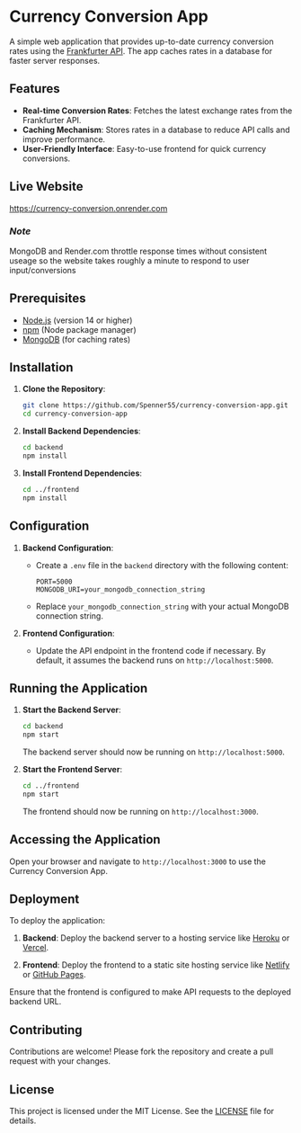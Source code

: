 # Currency Conversion App

A simple web application that provides up-to-date currency conversion rates using the [Frankfurter API](https://www.frankfurter.app/). The app caches rates in a database for faster server responses.

## Features

- **Real-time Conversion Rates**: Fetches the latest exchange rates from the Frankfurter API.
- **Caching Mechanism**: Stores rates in a database to reduce API calls and improve performance.
- **User-Friendly Interface**: Easy-to-use frontend for quick currency conversions.

## Live Website

https://currency-conversion.onrender.com

### *Note*
MongoDB and Render.com throttle response times without consistent useage so the website takes roughly a minute to respond to user input/conversions

## Prerequisites

- [Node.js](https://nodejs.org/) (version 14 or higher)
- [npm](https://www.npmjs.com/) (Node package manager)
- [MongoDB](https://www.mongodb.com/) (for caching rates)

## Installation

1. **Clone the Repository**:

   ```bash
   git clone https://github.com/Spenner55/currency-conversion-app.git
   cd currency-conversion-app
   ```

2. **Install Backend Dependencies**:

   ```bash
   cd backend
   npm install
   ```

3. **Install Frontend Dependencies**:

   ```bash
   cd ../frontend
   npm install
   ```

## Configuration

1. **Backend Configuration**:

   - Create a `.env` file in the `backend` directory with the following content:

     ```env
     PORT=5000
     MONGODB_URI=your_mongodb_connection_string
     ```

   - Replace `your_mongodb_connection_string` with your actual MongoDB connection string.

2. **Frontend Configuration**:

   - Update the API endpoint in the frontend code if necessary. By default, it assumes the backend runs on `http://localhost:5000`.

## Running the Application

1. **Start the Backend Server**:

   ```bash
   cd backend
   npm start
   ```

   The backend server should now be running on `http://localhost:5000`.

2. **Start the Frontend Server**:

   ```bash
   cd ../frontend
   npm start
   ```

   The frontend should now be running on `http://localhost:3000`.

## Accessing the Application

Open your browser and navigate to `http://localhost:3000` to use the Currency Conversion App.

## Deployment

To deploy the application:

1. **Backend**: Deploy the backend server to a hosting service like [Heroku](https://www.heroku.com/) or [Vercel](https://vercel.com/).

2. **Frontend**: Deploy the frontend to a static site hosting service like [Netlify](https://www.netlify.com/) or [GitHub Pages](https://pages.github.com/).

Ensure that the frontend is configured to make API requests to the deployed backend URL.

## Contributing

Contributions are welcome! Please fork the repository and create a pull request with your changes.

## License

This project is licensed under the MIT License. See the [LICENSE](LICENSE) file for details.

